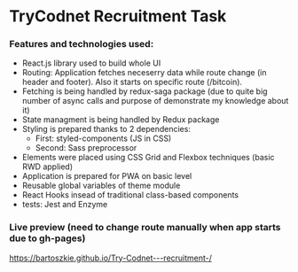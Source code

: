 # TryCodnet Recruitment Task

### Features and technologies used: 
  - React.js library used to build whole UI
  - Routing: Application fetches neceserry data while route change (in header and footer). Also it starts on specific route (/bitcoin). <br>
  - Fetching is being handled by redux-saga package (due to quite big number of async calls and purpose of demonstrate my knowledge about it) <br>
  - State managment is being handled by Redux package
  - Styling is prepared thanks to 2 dependencies: 
    - First: styled-components (JS in CSS) 
    - Second: Sass preprocessor
  - Elements were placed using CSS Grid and Flexbox techniques (basic RWD applied)
  - Application is prepared for PWA on basic level
  - Reusable global variables of theme module 
  - React Hooks insead of traditional class-based components 
  - tests: Jest and Enzyme 
 
### Live preview (need to change route manually when app starts due to gh-pages)
https://bartoszkie.github.io/Try-Codnet---recruitment-/
